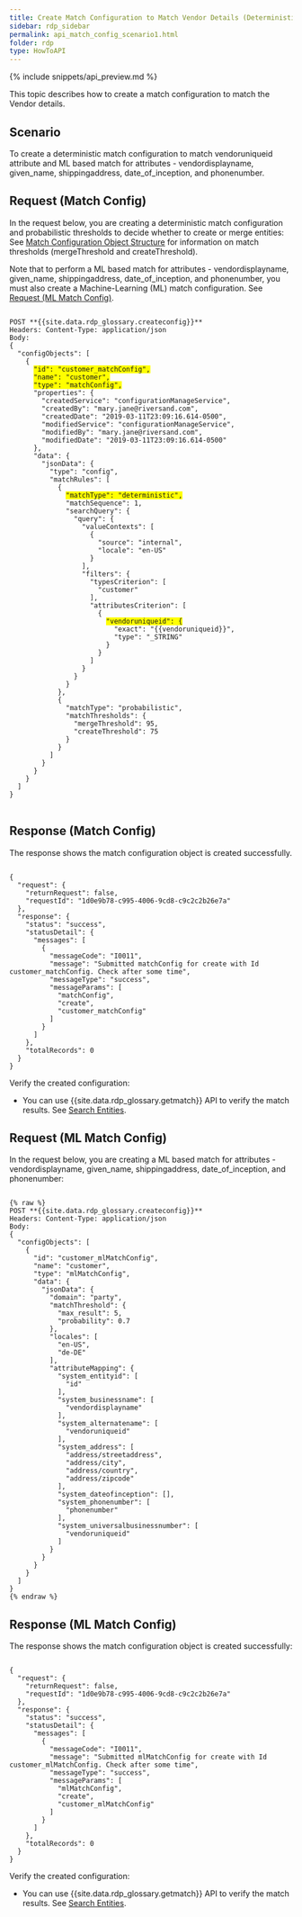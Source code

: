 ```yaml
---
title: Create Match Configuration to Match Vendor Details (Deterministic and ML)
sidebar: rdp_sidebar
permalink: api_match_config_scenario1.html
folder: rdp
type: HowToAPI
---
```


{% include snippets/api_preview.md %}

This topic describes how to create a match configuration to match the Vendor details. 

## Scenario

To create a deterministic match configuration to match vendoruniqueid attribute and ML based match for attributes - vendordisplayname, given_name, shippingaddress, date_of_inception, and phonenumber.

## Request (Match Config)

In the request below, you are creating a deterministic match configuration and probabilistic thresholds to decide whether to create or merge entities:
See [Match Configuration Object Structure](api_match_object_structure.html#matchrules-ml) for information on match thresholds (mergeThreshold and createThreshold).

Note that to perform a ML based match for attributes - vendordisplayname, given_name, shippingaddress, date_of_inception, and phonenumber, you must also create a Machine-Learning (ML) match configuration. See [Request (ML Match Config)](#request-ml-match-config).

<pre>
<code>
POST **{{site.data.rdp_glossary.createconfig}}**
Headers: Content-Type: application/json
Body:
{
  "configObjects": [
    {
      <span style="background-color: #FFFF00">"id": "customer_matchConfig",</span>
      <span style="background-color: #FFFF00">"name": "customer",</span>
      <span style="background-color: #FFFF00">"type": "matchConfig",</span>
      "properties": {
        "createdService": "configurationManageService",
        "createdBy": "mary.jane@riversand.com",
        "createdDate": "2019-03-11T23:09:16.614-0500",
        "modifiedService": "configurationManageService",
        "modifiedBy": "mary.jane@riversand.com",
        "modifiedDate": "2019-03-11T23:09:16.614-0500"
      },
      "data": {
        "jsonData": {
          "type": "config",
          "matchRules": [
            {
              <span style="background-color: #FFFF00">"matchType": "deterministic",</span>
              "matchSequence": 1,
              "searchQuery": {
                "query": {
                  "valueContexts": [
                    {
                      "source": "internal",
                      "locale": "en-US"
                    }
                  ],
                  "filters": {
                    "typesCriterion": [
                      "customer"
                    ],
                    "attributesCriterion": [
                      {
                        <span style="background-color: #FFFF00">"vendoruniqueid": {</span>
                          "exact": "&#123;&#123;vendoruniqueid&#125;&#125;",
                          "type": "_STRING"
                        }
                      }
                    ]
                  }
                }
              }
            },
            {
              "matchType": "probabilistic",
              "matchThresholds": {
                "mergeThreshold": 95,
                "createThreshold": 75
              }
            }
          ]
        }
      }
    }
  ]
}
</code>
</pre>

## Response (Match Config)

The response shows the match configuration object is created successfully.

<pre><code>
{
  "request": {
    "returnRequest": false,
    "requestId": "1d0e9b78-c995-4006-9cd8-c9c2c2b26e7a"
  },
  "response": {
    "status": "success",
    "statusDetail": {
      "messages": [
        {
          "messageCode": "I0011",
          "message": "Submitted matchConfig for create with Id customer_matchConfig. Check after some time",
          "messageType": "success",
          "messageParams": [
            "matchConfig",
            "create",
            "customer_matchConfig"
          ]
        }
      ]
    },
    "totalRecords": 0
  }
}
</code></pre> 

Verify the created configuration:
- You can use {{site.data.rdp_glossary.getmatch}} API to verify the match results. See [Search Entities](api_get_match_results.html).

## Request (ML Match Config)

In the request below, you are creating a ML based match for attributes - vendordisplayname, given_name, shippingaddress, date_of_inception, and phonenumber:

<pre><code>
{% raw %}
POST **{{site.data.rdp_glossary.createconfig}}**
Headers: Content-Type: application/json
Body:
{
  "configObjects": [
    {
      "id": "customer_mlMatchConfig",
      "name": "customer",
      "type": "mlMatchConfig",
      "data": {
        "jsonData": {
          "domain": "party",
          "matchThreshold": {
            "max_result": 5,
            "probability": 0.7
          },
          "locales": [
            "en-US",
            "de-DE"
          ],
          "attributeMapping": {
            "system_entityid": [
              "id"
            ],
            "system_businessname": [
              "vendordisplayname"
            ],
            "system_alternatename": [
              "vendoruniqueid"
            ],
            "system_address": [
              "address/streetaddress",
              "address/city",
              "address/country",
              "address/zipcode"
            ],
            "system_dateofinception": [],
            "system_phonenumber": [
              "phonenumber"
            ],
            "system_universalbusinessnumber": [
              "vendoruniqueid"
            ]
          }
        }
      }
    }
  ]
}
{% endraw %}
</code></pre>


## Response (ML Match Config)

The response shows the match configuration object is created successfully:

<pre><code>
{
  "request": {
    "returnRequest": false,
    "requestId": "1d0e9b78-c995-4006-9cd8-c9c2c2b26e7a"
  },
  "response": {
    "status": "success",
    "statusDetail": {
      "messages": [
        {
          "messageCode": "I0011",
          "message": "Submitted mlMatchConfig for create with Id customer_mlMatchConfig. Check after some time",
          "messageType": "success",
          "messageParams": [
            "mlMatchConfig",
            "create",
            "customer_mlMatchConfig"
          ]
        }
      ]
    },
    "totalRecords": 0
  }
}
</code></pre> 

Verify the created configuration:
- You can use {{site.data.rdp_glossary.getmatch}} API to verify the match results. See [Search Entities](api_get_match_results.html).
